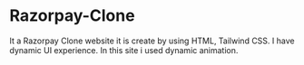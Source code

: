 # Razorpay-Clone
It a Razorpay Clone website it is create by using HTML, Tailwind CSS. I have dynamic UI experience. In this site i used dynamic animation.
